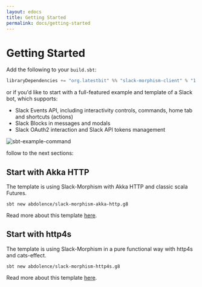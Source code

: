 ```yaml
---
layout: edocs
title: Getting Started
permalink: docs/getting-started
---
```


# Getting Started
Add the following to your `build.sbt`:

```scala
libraryDependencies += "org.latestbit" %% "slack-morphism-client" % "1.3.6"
```

or if you'd like to start with a full-featured example and template of a Slack bot, which supports:
* Slack Events API, including interactivity controls, commands, home tab and shortcuts (actions)
* Slack Blocks in messages and modals
* Slack OAuth2 interaction and Slack API tokens management

![sbt-example-command](https://slack.abdolence.dev/img/sample-bot-features.png)

follow to the next sections:

## Start with Akka HTTP
The template is using Slack-Morphism with Akka HTTP and classic scala Futures.

```
sbt new abdolence/slack-morphism-akka-http.g8
```
Read more about this template [here](akka-http).

## Start with http4s
The template is using Slack-Morphism in a pure functional way with http4s and cats-effect.

```
sbt new abdolence/slack-morphism-http4s.g8
```
Read more about this template [here](http4s).